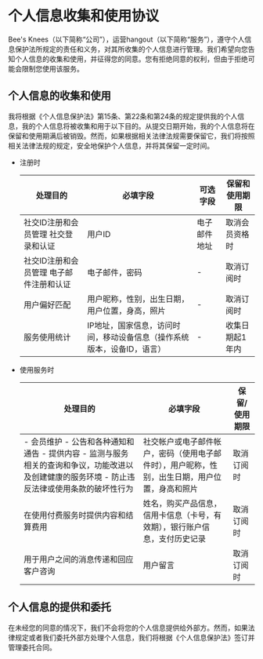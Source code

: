 # 个人信息收集和使用协议

Bee's Knees（以下简称“公司”），运营hangout（以下简称“服务”），遵守个人信息保护法所规定的责任和义务，对其所收集的个人信息进行管理。我们希望向您告知个人信息的收集和使用，并征得您的同意。您有拒绝同意的权利，但由于拒绝可能会限制您使用该服务。

## 个人信息的收集和使用

我将根据《个人信息保护法》第15条、第22条和第24条的规定提供我的个人信息，我的个人信息将被收集和用于以下目的。从提交日期开始，我的个人信息将在保留和使用期满后被销毁。然而，如果根据相关法律法规需要保留它，我们将按照相关法律法规的规定，安全地保护个人信息，并将其保留一定时间。

- 注册时

    | 处理目的 | 必填字段 | 可选字段 | 保留和使用期限 |
    | --- | --- | --- | --- |
    | 社交ID注册和会员管理 社交登录和认证 | 用户ID | 电子邮件地址 | 取消会员资格时 |
    | 社交ID注册和会员管理 电子邮件注册和认证 | 电子邮件，密码 | - | 取消订阅时 |
    | 用户偏好匹配 | 用户昵称，性别，出生日期，用户位置，身高，照片 | - | 取消订阅时 |
    | 服务使用统计 | IP地址，国家信息，访问时间，移动设备信息（操作系统版本，设备ID，语言） | - | 收集日期起1年内 |

- 使用服务时

    | 处理目的 | 必填字段 | 保留/使用期限 |
    | --- | --- | --- |
    |- 会员维护 - 公告和各种通知和通告 - 提供内容 - 监测与服务相关的查询和争议，功能改进以及创建健康的服务环境 - 防止违反法律或使用条款的破坏性行为 | 社交帐户或电子邮件帐户，密码（使用电子邮件时），用户昵称，性别，出生日期，用户位置，身高和照片 | 取消订阅时 |
    | 在使用付费服务时提供内容和结算费用 | 姓名，购买产品信息，信用卡信息（卡号，有效期），银行账户信息，支付历史记录 | 取消订阅时 |
    | 用于用户之间的消息传递和回应客户咨询 | 用户留言 | 取消订阅时 |

## 个人信息的提供和委托

在未经您的同意的情况下，我们不会将您的个人信息提供给外部方。然而，如果法律规定或者我们委托外部方处理个人信息，我们将根据《个人信息保护法》签订并管理委托合同。
